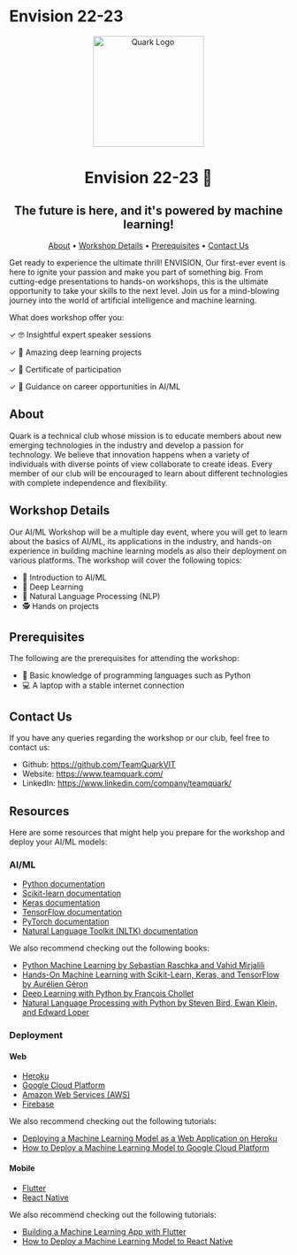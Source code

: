 # Envision 22-23
<!-- Header -->
<p align="center">
  <img src="https://user-images.githubusercontent.com/90515944/226154930-9de9dfa4-d42f-4c80-965d-82e70afc22a4.PNG" alt="Quark Logo" width="200" height="200">
</p>

<h1 align="center">Envision 22-23 🚀</h1>
<h2 align="center">The future is here, and it's powered by machine learning!</h2>
<p align="center">
  <a href="#about">About</a> •
  <a href="#workshop-details">Workshop Details</a> •
<!--   <a href="#registration">Registration</a> • -->
  <a href="#prerequisites">Prerequisites</a> •
<!--   <a href="#schedule">Schedule</a> • -->
  <a href="#contact-us">Contact Us</a> 
</p>

Get ready to experience the ultimate thrill! ENVISION, Our first-ever event is here to ignite your passion and make you part of something big.
From cutting-edge presentations to hands-on workshops, this is the ultimate opportunity to take your skills to the next level. Join us for a mind-blowing journey into the world of artificial intelligence and machine learning.

What does workshop offer you:

✓ 🤓 Insightful expert speaker sessions

✓ 🤩 Amazing deep learning projects

✓ 📜 Certificate of participation

✓ 🧭 Guidance on career opportunities in AI/ML

<!-- About -->
## About

Quark is a technical club whose mission is to educate members about new emerging technologies in the industry and develop a passion for technology. We believe that innovation happens when a variety of individuals with diverse points of view collaborate to create ideas. Every member of our club will be encouraged to learn about different technologies with complete independence and flexibility.

<!-- Workshop Details -->
## Workshop Details 

Our AI/ML Workshop will be a multiple day event, where you will get to learn about the basics of AI/ML, its applications in the industry, and hands-on experience in building machine learning models as also their deployment on various platforms. The workshop will cover the following topics:

* 🤖 Introduction to AI/ML
* 🧠 Deep Learning
* 💬 Natural Language Processing (NLP)
* 🕵️ Hands on projects

<!-- Registration -->
<!-- ## Registration

Registrations for the workshop are now open! Click here to register. -->

<!-- Prerequisites -->
## Prerequisites

The following are the prerequisites for attending the workshop:

* 🐍 Basic knowledge of programming languages such as Python 
* 💻 A laptop with a stable internet connection

<!-- Schedule -->

<!-- Contact Us -->
## Contact Us

If you have any queries regarding the workshop or our club, feel free to contact us:

* Github: https://github.com/TeamQuarkVIT
* Website: https://www.teamquark.com/
* LinkedIn: https://www.linkedin.com/company/teamquark/

## Resources

Here are some resources that might help you prepare for the workshop and deploy your AI/ML models:

### AI/ML
- [Python documentation](https://docs.python.org/3/)
- [Scikit-learn documentation](https://scikit-learn.org/stable/documentation.html)
- [Keras documentation](https://keras.io/api/)
- [TensorFlow documentation](https://www.tensorflow.org/api_docs)
- [PyTorch documentation](https://pytorch.org/docs/stable/index.html)
- [Natural Language Toolkit (NLTK) documentation](https://www.nltk.org/)

We also recommend checking out the following books:
- [Python Machine Learning by Sebastian Raschka and Vahid Mirjalili](https://www.oreilly.com/library/view/python-machine-learning/9781787125933/)
- [Hands-On Machine Learning with Scikit-Learn, Keras, and TensorFlow by Aurélien Géron](https://www.oreilly.com/library/view/hands-on-machine-learning/9781492032632/)
- [Deep Learning with Python by François Chollet](https://www.manning.com/books/deep-learning-with-python)
- [Natural Language Processing with Python by Steven Bird, Ewan Klein, and Edward Loper](https://www.nltk.org/book/)

### Deployment
#### Web
- [Heroku](https://www.heroku.com/)
- [Google Cloud Platform](https://cloud.google.com/)
- [Amazon Web Services (AWS)](https://aws.amazon.com/)
- [Firebase](https://firebase.google.com/)

We also recommend checking out the following tutorials:
- [Deploying a Machine Learning Model as a Web Application on Heroku](https://blog.cambridgespark.com/deploying-a-machine-learning-model-to-the-web-725688b851c7)
- [How to Deploy a Machine Learning Model to Google Cloud Platform](https://towardsdatascience.com/how-to-deploy-a-machine-learning-model-to-google-cloud-platform-92d7a0ddab9d)

#### Mobile
- [Flutter](https://flutter.dev/)
- [React Native](https://reactnative.dev/)

We also recommend checking out the following tutorials:
- [Building a Machine Learning App with Flutter](https://heartbeat.fritz.ai/building-a-machine-learning-app-with-flutter-71699b43d954)
- [How to Deploy a Machine Learning Model to React Native](https://heartbeat.fritz.ai/how-to-deploy-a-machine-learning-model-to-react-native-647eebdb6e2c)

